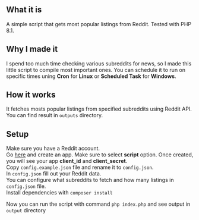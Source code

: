 ## What it is

A simple script that gets most popular listings from Reddit. Tested with PHP 8.1.

## Why I made it

I spend too much time checking various subreddits for news, so I made this little script to compile most important ones. You can schedule it to run on specific times uning **Cron** for **Linux** or **Scheduled Task** for **Windows**.

## How it works

It fetches mosts popular listings from specified subreddits using Reddit API. You can find result in `outputs` directory.

## Setup

Make sure you have a Reddit account.  
Go [here](https://www.reddit.com/prefs/apps) and create an app. Make sure to select **script** option. Once created, you will see your app **client_id** and **client_secret**.  
Copy `config.example.json` file and rename it to `config.json`.  
In `config.json` fill out your Reddit data.  
You can configure what subreddits to fetch and how many listings in `config.json` file.  
Install dependencies with `composer install`  

Now you can run the script with command `php index.php` and see output in `output` directory
